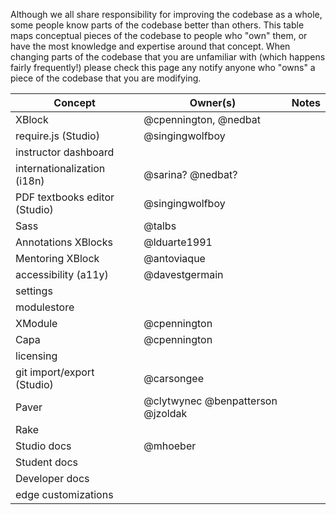 Although we all share responsibility for improving the codebase as a whole, some people know parts of the codebase better than others. This table maps conceptual pieces of the codebase to people who "own" them, or have the most knowledge and expertise around that concept. When changing parts of the codebase that you are unfamiliar with (which happens fairly frequently!) please check this page any notify anyone who "owns" a piece of the codebase that you are modifying.

Concept | Owner(s) | Notes
--------|----------|-------
XBlock  | @cpennington, @nedbat |
require.js (Studio) | @singingwolfboy |
instructor dashboard | |
internationalization (i18n) | @sarina? @nedbat? |
PDF textbooks editor (Studio) | @singingwolfboy |
Sass | @talbs |
Annotations XBlocks | @lduarte1991 |
Mentoring XBlock | @antoviaque |
accessibility (a11y) | @davestgermain |
settings | |
modulestore | |
XModule | @cpennington |
Capa | @cpennington |
licensing | |
git import/export (Studio) | @carsongee |
Paver | @clytwynec @benpatterson @jzoldak  |
Rake | |
Studio docs | @mhoeber |
Student docs | |
Developer docs | |
edge customizations | |
